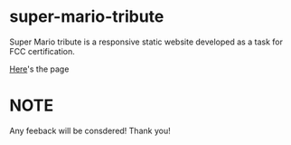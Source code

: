 # super-mario-tribute

Super Mario tribute
is a responsive static website developed as a task for FCC certification.


[Here](https://koop4.github.io/super-mario-tribute/)'s the page 



# NOTE

Any feeback will be consdered! Thank you!
